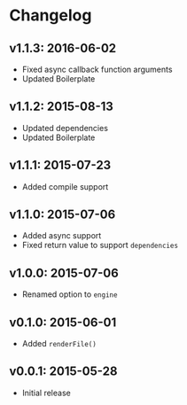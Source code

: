 # Changelog

## v1.1.3: 2016-06-02

- Fixed async callback function arguments
- Updated Boilerplate

## v1.1.2: 2015-08-13

- Updated dependencies
- Updated Boilerplate

## v1.1.1: 2015-07-23

- Added compile support

## v1.1.0: 2015-07-06

- Added async support
- Fixed return value to support `dependencies`

## v1.0.0: 2015-07-06

- Renamed option to `engine`

## v0.1.0: 2015-06-01

- Added `renderFile()`

## v0.0.1: 2015-05-28

- Initial release
